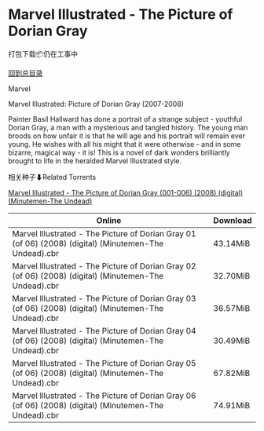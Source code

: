 # Marvel Illustrated - The Picture of Dorian Gray

打包下载📦仍在工事中

[回到总目录](/Catalogs.md)

Marvel

Marvel Illustrated: Picture of Dorian Gray (2007-2008)

Painter Basil Hallward has done a portrait of a strange subject - youthful Dorian Gray, a man with a mysterious and tangled history. The young man broods on how unfair it is that he will age and his portrait will remain ever young. He wishes with all his might that it were otherwise - and in some bizarre, magical way - it is! This is a novel of dark wonders brilliantly brought to life in the heralded Marvel Illustrated style.





相关种子⬇Related Torrents

[Marvel Illustrated - The Picture of Dorian Gray (001-006) (2008) (digital) (Minutemen-The Undead)](https://github.com/alicewish/markdown/blob/master/torrent/Marvel-Illustrated---The-Picture-of-Dorian-Gray--001-006---2008---digital---Minutemen-The-Undead.md)

Online | Download
--- | ---
Marvel Illustrated - The Picture of Dorian Gray 01 (of 06) (2008) (digital) (Minutemen-The Undead).cbr | 43.14MiB
Marvel Illustrated - The Picture of Dorian Gray 02 (of 06) (2008) (digital) (Minutemen-The Undead).cbr | 32.70MiB
Marvel Illustrated - The Picture of Dorian Gray 03 (of 06) (2008) (digital) (Minutemen-The Undead).cbr | 36.57MiB
Marvel Illustrated - The Picture of Dorian Gray 04 (of 06) (2008) (digital) (Minutemen-The Undead).cbr | 30.49MiB
Marvel Illustrated - The Picture of Dorian Gray 05 (of 06) (2008) (digital) (Minutemen-The Undead).cbr | 67.82MiB
Marvel Illustrated - The Picture of Dorian Gray 06 (of 06) (2008) (digital) (Minutemen-The Undead).cbr | 74.91MiB